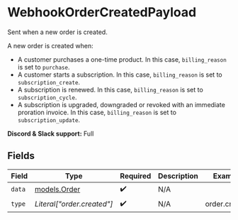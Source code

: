 # WebhookOrderCreatedPayload

Sent when a new order is created.

A new order is created when:

* A customer purchases a one-time product. In this case, `billing_reason` is set to `purchase`.
* A customer starts a subscription. In this case, `billing_reason` is set to `subscription_create`.
* A subscription is renewed. In this case, `billing_reason` is set to `subscription_cycle`.
* A subscription is upgraded, downgraded or revoked with an immediate proration invoice. In this case, `billing_reason` is set to `subscription_update`.

**Discord & Slack support:** Full


## Fields

| Field                              | Type                               | Required                           | Description                        | Example                            |
| ---------------------------------- | ---------------------------------- | ---------------------------------- | ---------------------------------- | ---------------------------------- |
| `data`                             | [models.Order](../models/order.md) | :heavy_check_mark:                 | N/A                                |                                    |
| `type`                             | *Literal["order.created"]*         | :heavy_check_mark:                 | N/A                                | order.created                      |